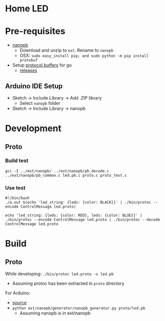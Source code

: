 # Home LED

# Pre-requisites

- [nanopb](https://jpa.kapsi.fi/nanopb/download/)
  - Download and unzip to `ext`. Rename to `nanopb`
  - OSX: `sudo easy_install pip; and sudo python -m pip install protobuf`
- Setup [protocol buffers](https://developers.google.com/protocol-buffers/docs/gotutorial) for
go
  - [releases](https://github.com/protocolbuffers/protobuf/releases/tag/v3.10.1)

## Arduino IDE Setup

- Sketch -> Include Library -> Add .ZIP library
  - Select `nanopb` folder
- Sketch -> Include Library -> nanopb

# Development

## Proto

### Build test

`gcc -I ../ext/nanopb/ ../ext/nanopb/pb_decode.c ../ext/nanopb/pb_common.c led.pb.c proto.c proto_test.c`

### Use test

```
#!/bin/bash
./a.out $(echo 'led_string: {leds: {color: BLACK}}' | ./bin/protoc --encode ControlMessage led.proto)
```

```
echo 'led_string: {leds: {color: RED}, leds: {color: BLUE}}' | ./bin/protoc --encode ControlMessage led.proto | ./bin/protoc --decode ControlMessage led.proto
```



# Build

## Proto

While developing: `./bin/protoc led.proto -o led.pb`
  - Assuming protoc has been extracted in `proto` directory

For Arduino:
  - [source](https://github.com/nanopb/nanopb#using-the-protocol-buffers-compiler-protoc)
  - `python ext/nanopb/generator/nanopb_generator.py proto/led.pb`
    - Assuming nanopb is in ext/nanopb
